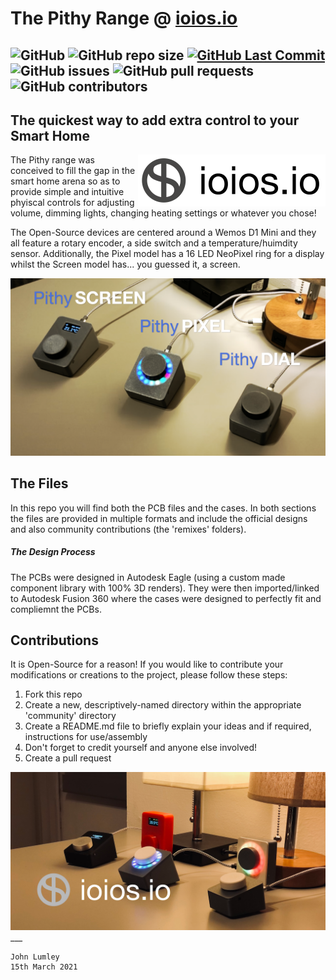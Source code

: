 

# The Pithy Range @ [ioios.io](https://ioios.io/products/pithy)

![GitHub](https://img.shields.io/github/license/ioios-io/pithy) ![GitHub repo size](https://img.shields.io/github/repo-size/ioios-io/pithy) [![GitHub Last Commit](https://img.shields.io/github/last-commit/ioios-io/pithy.svg)](https://img.shields.io/github/last-commit/ioios-io/pithy.svg) ![GitHub issues](https://img.shields.io/github/issues-raw/ioios-io/pithy) ![GitHub pull requests](https://img.shields.io/github/issues-pr/ioios-io/pithy) ![GitHub contributors](https://img.shields.io/github/contributors/ioios-io/pithy)
---
## The quickest way to add extra control to your Smart Home
[<img align="right" src="./assets/ioios-300W-inverted.png?raw=true">](https://ioios.io) The Pithy range was conceived to fill the gap in the smart home arena so as to provide simple and intuitive phyiscal controls for adjusting volume, dimming lights, changing heating settings or whatever you chose!

The Open-Source devices are centered around a Wemos D1 Mini and they all feature a rotary encoder, a side switch and a temperature/huimdity sensor. Additionally, the Pixel model has a 16 LED NeoPixel ring for a display whilst the Screen model has... you guessed it, a screen.

<img src="./assets/PithyRangeLabelled.png?raw=true">

## The Files
In this repo you will find both the PCB files and the cases. In both sections the files are provided in multiple formats and include the official designs and also community contributions (the 'remixes' folders).
##### The Design Process
The PCBs were designed in Autodesk Eagle (using a custom made component library with 100% 3D renders). They were then imported/linked to Autodesk Fusion 360 where the cases were designed to perfectly fit and compliemnt the PCBs.

## Contributions
It is Open-Source for a reason! If you would like to contribute your modifications or creations to the project, please follow these steps:
1. Fork this repo
2. Create a new, descriptively-named directory within the appropriate 'community' directory
3. Create a README.md file to briefly explain your ideas and if required, instructions for use/assembly
4. Don't forget to credit yourself and anyone else involved!
4. Create a pull request

<img src="./assets/PithyRangeLogo.png?raw=true">
___

```
John Lumley
15th March 2021
```